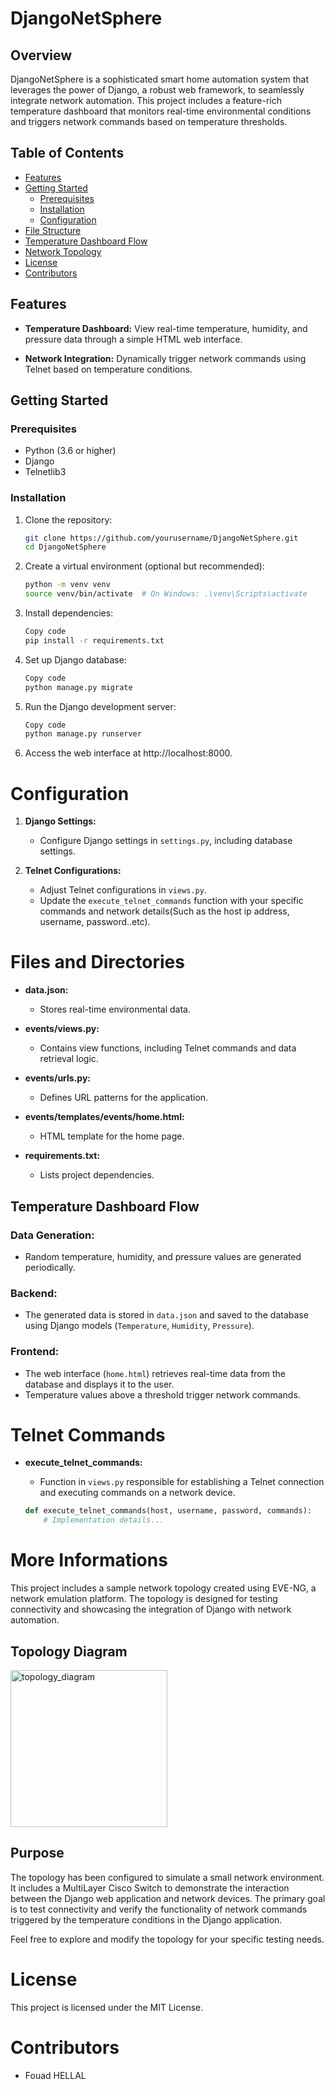 # DjangoNetSphere

## Overview

DjangoNetSphere is a sophisticated smart home automation system that leverages the power of Django, a robust web framework, to seamlessly integrate network automation. This project includes a feature-rich temperature dashboard that monitors real-time environmental conditions and triggers network commands based on temperature thresholds.

## Table of Contents
- [Features](#features)
- [Getting Started](#getting-started)
  - [Prerequisites](#prerequisites)
  - [Installation](#installation)
  - [Configuration](#configuration)
- [File Structure](#file-structure)
- [Temperature Dashboard Flow](#temperature-dashboard-flow)
- [Network Topology](#network-topology)
- [License](#license)
- [Contributors](#contributors)

## Features

- **Temperature Dashboard:** View real-time temperature, humidity, and pressure data through a simple HTML web interface.

- **Network Integration:** Dynamically trigger network commands using Telnet based on temperature conditions.

## Getting Started

### Prerequisites

- Python (3.6 or higher)
- Django
- Telnetlib3

### Installation

1. Clone the repository:

   ```bash
   git clone https://github.com/yourusername/DjangoNetSphere.git
   cd DjangoNetSphere

2. Create a virtual environment (optional but recommended):

    ```bash
    python -m venv venv
    source venv/bin/activate  # On Windows: .\venv\Scripts\activate

3. Install dependencies:

    ```bash
    Copy code
    pip install -r requirements.txt

4. Set up Django database:

    ```bash
    Copy code
    python manage.py migrate

5. Run the Django development server:

    ```bash
    Copy code
    python manage.py runserver

6. Access the web interface at http://localhost:8000.

# Configuration

1. **Django Settings:**
   - Configure Django settings in `settings.py`, including database settings.

2. **Telnet Configurations:**
   - Adjust Telnet configurations in `views.py`.
   - Update the `execute_telnet_commands` function with your specific commands and network details(Such as the host ip address, username, password..etc).

# Files and Directories

- **data.json:**
  - Stores real-time environmental data.
  
- **events/views.py:**
  - Contains view functions, including Telnet commands and data retrieval logic.

- **events/urls.py:**
  - Defines URL patterns for the application.

- **events/templates/events/home.html:**
  - HTML template for the home page.

- **requirements.txt:**
  - Lists project dependencies.

## Temperature Dashboard Flow

### Data Generation:

- Random temperature, humidity, and pressure values are generated periodically.

### Backend:

- The generated data is stored in `data.json` and saved to the database using Django models (`Temperature`, `Humidity`, `Pressure`).

### Frontend:

- The web interface (`home.html`) retrieves real-time data from the database and displays it to the user.
- Temperature values above a threshold trigger network commands.

# Telnet Commands

- **execute_telnet_commands:**
  - Function in `views.py` responsible for establishing a Telnet connection and executing commands on a network device.

  ```python
  def execute_telnet_commands(host, username, password, commands):
      # Implementation details...

# More Informations

This project includes a sample network topology created using EVE-NG, a network emulation platform. The topology is designed for testing connectivity and showcasing the integration of Django with network automation.

## Topology Diagram
<img width="251" alt="topology_diagram" src="https://github.com/FouadHellal/DjangoNetSphere/assets/113594352/a78f54c9-97dc-4148-ad15-5cd9897c7480">

## Purpose

The topology has been configured to simulate a small network environment. It includes a MultiLayer Cisco Switch to demonstrate the interaction between the Django web application and network devices. The primary goal is to test connectivity and verify the functionality of network commands triggered by the temperature conditions in the Django application.


Feel free to explore and modify the topology for your specific testing needs.
# License

This project is licensed under the MIT License.

# Contributors

- Fouad HELLAL
